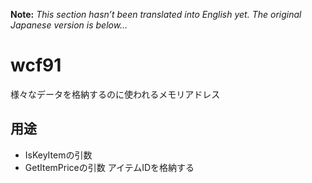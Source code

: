 **Note:** _This section hasn’t been translated into English yet. The original Japanese version is below…_

# wcf91

様々なデータを格納するのに使われるメモリアドレス

## 用途

- IsKeyItemの引数
- GetItemPriceの引数 アイテムIDを格納する